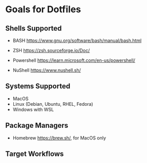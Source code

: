 # Goals for Dotfiles

## Shells Supported
- BASH https://www.gnu.org/software/bash/manual/bash.html
- ZSH https://zsh.sourceforge.io/Doc/
- Powershell https://learn.microsoft.com/en-us/powershell/

- NuShell https://www.nushell.sh/

## Systems Supported
- MacOS
- Linux (Debian, Ubuntu, RHEL, Fedora)
- Windows with WSL

## Package Managers
- Homebrew https://brew.sh/, for MacOS only

## Target Workflows
